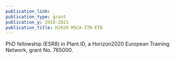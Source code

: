 ```yaml
---
publication_link: _
publication_type: grant
publication_y: 2018-2021
publication_title: H2020 MSCA-ITN-ETN
---
```

PhD fellowship (ESR8) in Plant.ID, a Horizon2020 European Training Network, grant No. 765000.